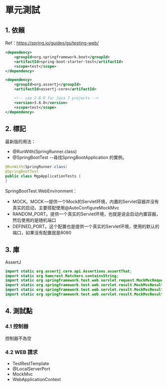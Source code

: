 # 單元測試

## 1. 依賴

Ref：https://spring.io/guides/gs/testing-web/ 

```xml
<dependency>
    <groupId>org.springframework.boot</groupId>
    <artifactId>spring-boot-starter-test</artifactId>
    <scope>test</scope>
</dependency>

<dependency>
    <groupId>org.assertj</groupId>
    <artifactId>assertj-core</artifactId>

    <!-- use 2.8.0 for Java 7 projects -->
    <version>3.8.0</version>
    <scope>test</scope>
</dependency>
```

## 2. 標記

最新版的用法：
* @RunWith(SpringRunner.class) 
* @SpringBootTest  --尋找SpringBootApplication 的實例。

```java
@RunWith(SpringRunner.class)
@SpringBootTest
public class MgpApplicationTests {
}
```

SpringBootTest.WebEnvironment：
* MOCK。MOCK —提供一个Mock的Servlet环境，内置的Servlet容器并没有真实的启动，主要搭配使用@AutoConfigureMockMvc
* RANDOM_PORT。提供一个真实的Servlet环境，也就是说会启动内置容器，然后使用的是随机端口 
* DEFINED_PORT。这个配置也是提供一个真实的Servlet环境，使用的默认的端口，如果没有配置就是8080 

## 3. 庫

AssertJ

```java
import static org.assertj.core.api.Assertions.assertThat;
import static org.hamcrest.Matchers.containsString;
import static org.springframework.test.web.servlet.request.MockMvcRequestBuilders.get;
import static org.springframework.test.web.servlet.result.MockMvcResultHandlers.print;
import static org.springframework.test.web.servlet.result.MockMvcResultMatchers.content;
import static org.springframework.test.web.servlet.result.MockMvcResultMatchers.status;
```

## 4. 測試點

### 4.1 控制器

控制器不為空



### 4.2 WEB 請求

* TestRestTemplate
* @LocalServerPort
* MockMvc 
* WebApplicationContext 
